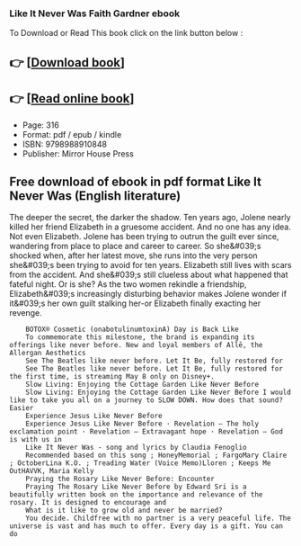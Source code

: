 ### Like It Never Was Faith Gardner ebook

To Download or Read This book click on the link button below :

## 👉  [**[Download book](http://get-pdfs.com/download.php?group=book&from=github.com&id=713469&lnk=1065 "Download book")**]

## 👉  [**[Read online book](http://get-pdfs.com/download.php?group=book&from=github.com&id=713469&lnk=1065 "Read online book")**]


* Page: 316
* Format: pdf / epub / kindle
* ISBN: 9798988910848
* Publisher: Mirror House Press



## Free download of ebook in pdf format Like It Never Was (English literature) 



The deeper the secret, the darker the shadow. Ten years ago, Jolene nearly killed her friend Elizabeth in a gruesome accident. And no one has any idea. Not even Elizabeth. Jolene has been trying to outrun the guilt ever since, wandering from place to place and career to career. So she&amp;#039;s shocked when, after her latest move, she runs into the very person she&amp;#039;s been trying to avoid for ten years. Elizabeth still lives with scars from the accident. And she&amp;#039;s still clueless about what happened that fateful night. Or is she? As the two women rekindle a friendship, Elizabeth&amp;#039;s increasingly disturbing behavior makes Jolene wonder if it&amp;#039;s her own guilt stalking her-or Elizabeth finally exacting her revenge.


        BOTOX® Cosmetic (onabotulinumtoxinA) Day is Back Like
        To commemorate this milestone, the brand is expanding its offerings like never before. New and loyal members of Allē, the Allergan Aesthetics 
        See The Beatles like never before. Let It Be, fully restored for
        See The Beatles like never before. Let It Be, fully restored for the first time, is streaming May 8 only on Disney+.
        Slow Living: Enjoying the Cottage Garden Like Never Before
        Slow Living: Enjoying the Cottage Garden Like Never Before I would like to take you all on a journey to SLOW DOWN. How does that sound? Easier 
        Experience Jesus Like Never Before
        Experience Jesus Like Never Before · Revelation – The holy exclamation point · Revelation – Extravagant hope · Revelation – God is with us in 
        Like It Never Was - song and lyrics by Claudia Fenoglio
        Recommended based on this song ; HoneyMemorial ; FargoMary Claire ; OctoberLina K.O. ; Treading Water (Voice Memo)Lloren ; Keeps Me OutHAVVK, Maria Kelly 
        Praying the Rosary Like Never Before: Encounter
        Praying The Rosary Like Never Before by Edward Sri is a beautifully written book on the importance and relevance of the rosary. It is designed to encourage and 
        What is it like to grow old and never be married?
        You decide. Childfree with no partner is a very peaceful life. The universe is vast and has much to offer. Every day is a gift. You can do 
    




